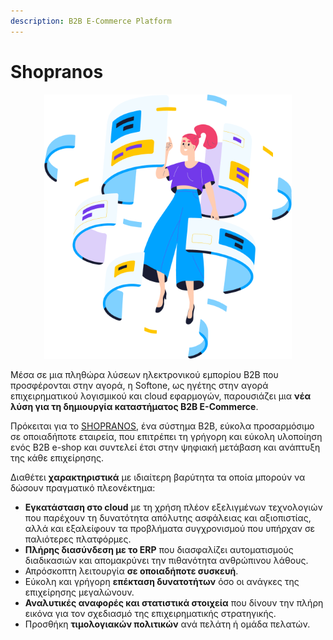 ```yaml
---
description: B2B E-Commerce Platform
---
```


# Shopranos

<div align="center">

<figure><img src=".gitbook/assets/Group.png" alt="" width="396"><figcaption></figcaption></figure>

</div>

Μέσα σε μια πληθώρα λύσεων ηλεκτρονικού εμπορίου B2B που προσφέρονται στην αγορά, η Softone, ως ηγέτης στην αγορά επιχειρηματικού λογισμικού και cloud εφαρμογών, παρουσιάζει μια **νέα λύση για τη δημιουργία καταστήματος Β2Β Ε-Commerce**.&#x20;

Πρόκειται για το [SHOPRANOS](https://shopranos.gr/), ένα σύστημα Β2Β, εύκολα προσαρμόσιμο σε οποιαδήποτε εταιρεία, που επιτρέπει τη γρήγορη και εύκολη υλοποίηση ενός B2B e-shop και συντελεί έτσι στην ψηφιακή μετάβαση και ανάπτυξη της κάθε επιχείρησης.

Διαθέτει **χαρακτηριστικά** με ιδιαίτερη βαρύτητα τα οποία μπορούν να δώσουν πραγματικό πλεονέκτημα:

* &#x20;**Εγκατάσταση στο cloud** με τη χρήση πλέον εξελιγμένων τεχνολογιών που παρέχουν τη δυνατότητα απόλυτης ασφάλειας και αξιοπιστίας, αλλά και εξαλείφουν τα προβλήματα συγχρονισμού που υπήρχαν σε παλιότερες πλατφόρμες.
* **Πλήρης διασύνδεση με το ERP** που διασφαλίζει αυτοματισμούς διαδικασιών και απομακρύνει την πιθανότητα ανθρώπινου λάθους.&#x20;
* Απρόσκοπτη λειτουργία **σε οποιαδήποτε συσκευή**.
* Εύκολη και γρήγορη **επέκταση δυνατοτήτων** όσο οι ανάγκες της επιχείρησης μεγαλώνουν.
* **Αναλυτικές αναφορές και στατιστικά στοιχεία** που δίνουν την πλήρη εικόνα για τον σχεδιασμό της επιχειρηματικής στρατηγικής.
* Προσθήκη **τιμολογιακών πολιτικών** ανά πελάτη ή ομάδα πελατών.
